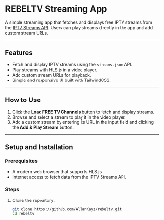 # REBELTV Streaming App

A simple streaming app that fetches and displays free IPTV streams from the [IPTV Streams API](https://iptv-org.github.io/api/streams.json). Users can play streams directly in the app and add custom stream URLs.

---

## Features
- Fetch and display IPTV streams using the `streams.json` API.
- Play streams with HLS.js in a video player.
- Add custom stream URLs for playback.
- Simple and responsive UI built with TailwindCSS.

---

## How to Use
1. Click the **Load FREE TV Channels** button to fetch and display streams.
2. Browse and select a stream to play it in the video player.
3. Add a custom stream by entering its URL in the input field and clicking the **Add & Play Stream** button.

---

## Setup and Installation

### Prerequisites
- A modern web browser that supports HLS.js.
- Internet access to fetch data from the IPTV Streams API.

### Steps
1. Clone the repository:
   ```bash
   git clone https://github.com/AllanKayz/rebeltv.git
   cd rebeltv
